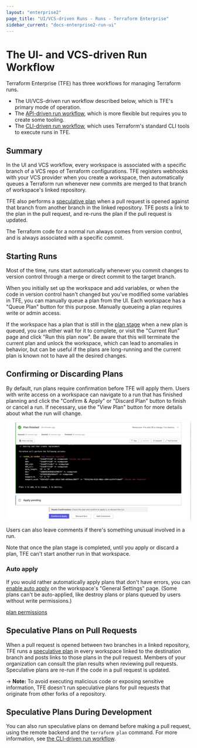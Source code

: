 ```yaml
---
layout: "enterprise2"
page_title: "UI/VCS-driven Runs - Runs - Terraform Enterprise"
sidebar_current: "docs-enterprise2-run-ui"
---
```


# The UI- and VCS-driven Run Workflow

Terraform Enterprise (TFE) has three workflows for managing Terraform runs.

- The UI/VCS-driven run workflow described below, which is TFE's primary mode of operation.
- The [API-driven run workflow](./api.html), which is more flexible but requires you to create some tooling.
- The [CLI-driven run workflow](./cli.html), which uses Terraform's standard CLI tools to execute runs in TFE.

## Summary

In the UI and VCS workflow, every workspace is associated with a specific branch of a VCS repo of Terraform configurations. TFE registers webhooks with your VCS provider when you create a workspace, then automatically queues a Terraform run whenever new commits are merged to that branch of workspace's linked repository.

TFE also performs a [speculative plan][] when a pull request is opened against that branch from another branch in the linked repository. TFE posts a link to the plan in the pull request, and re-runs the plan if the pull request is updated.

[speculative plan]: ./index.html#speculative-plans

The Terraform code for a normal run always comes from version control, and is always associated with a specific commit.

## Starting Runs

Most of the time, runs start automatically whenever you commit changes to version control through a merge or direct commit to the target branch.

When you initially set up the workspace and add variables, or when the code in version control hasn't changed but you've modified some variables in TFE, you can manually queue a plan from the UI. Each workspace has a "Queue Plan" button for this purpose. Manually queueing a plan requires write or admin access.

If the workspace has a plan that is still in the [plan stage](./states.html#2-the-plan-stage) when a new plan is queued, you can either wait for it to complete, or visit the "Current Run" page and click "Run this plan now". Be aware that this will terminate the current plan and unlock the workspace, which can lead to anomalies in behavior, but can be useful if the plans are long-running and the current plan is known not to have all the desired changes.

## Confirming or Discarding Plans

By default, run plans require confirmation before TFE will apply them. Users with write access on a workspace can navigate to a run that has finished planning and click the "Confirm & Apply" or "Discard Plan" button to finish or cancel a run. If necessary, use the "View Plan" button for more details about what the run will change.

![confirm button](./images/runs-confirm.png)

Users can also leave comments if there's something unusual involved in a run.

Note that once the plan stage is completed, until you apply or discard a plan, TFE can't start another run in that workspace.

### Auto apply

If you would rather automatically apply plans that don't have errors, you can [enable auto apply](../workspaces/settings.html#auto-apply-and-manual-apply) on the workspace's "General Settings" page. (Some plans can't be auto-applied, like destroy plans or plans queued by users without write permissions.)

[plan permissions](../users-teams-organizations/permissions.html#plan)

## Speculative Plans on Pull Requests

When a pull request is opened between two branches in a linked repository, TFE runs a [speculative plan][] in every workspace linked to the destination branch and posts links to those plans in the pull request. Members of your organization can consult the plan results when reviewing pull requests. Speculative plans are re-run if the code in a pull request is updated.

-> **Note:** To avoid executing malicious code or exposing sensitive information, TFE doesn't run speculative plans for pull requests that originate from other forks of a repository.

## Speculative Plans During Development

You can also run speculative plans on demand before making a pull request, using the remote backend and the `terraform plan` command. For more information, see [the CLI-driven run workflow](./cli.html).

